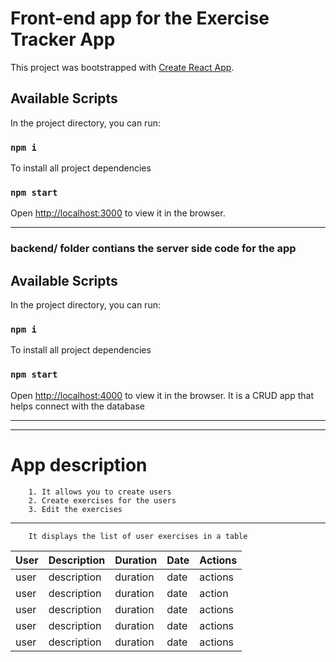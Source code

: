 # Front-end app for the Exercise Tracker App
This project was bootstrapped with [Create React App](https://github.com/facebook/create-react-app).

## Available Scripts

In the project directory, you can run:
### `npm i`
To install all project dependencies

### `npm start`
Open [http://localhost:3000](http://localhost:3000) to view it in the browser.

---
### backend/ folder contians the server side code for the app

## Available Scripts

In the project directory, you can run:
### `npm i`
To install all project dependencies

### `npm start`
Open [http://localhost:4000](http://localhost:4000) to view it in the browser.
It is a CRUD app that helps connect with the database 

---
---
# App description 
        1. It allows you to create users 
        2. Create exercises for the users
        3. Edit the exercises
---
        It displays the list of user exercises in a table

| User     | Description | Duration | Date | Actions |
|----------|-------------|----------|------|---------|
| user     | description | duration | date | actions |
| user     | description | duration | date | action  |
| user     | description | duration | date | actions |
| user     | description | duration | date | actions |
| user     | description | duration | date | actions |